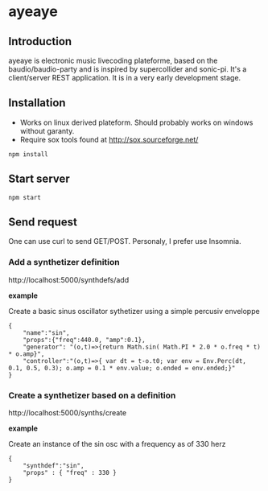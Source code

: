 # ayeaye
## Introduction
ayeaye is electronic music livecoding plateforme, based on the baudio/baudio-party and is inspired by supercollider and sonic-pi. It's a client/server REST application. It is in a very early development stage.


## Installation
* Works on linux derived plateform. Should probably works on windows without garanty.
* Require sox tools found at http://sox.sourceforge.net/
```
npm install
```
## Start server
```
npm start
```
## Send request
One can use curl to send GET/POST. Personaly, I prefer use Insomnia.
### Add a synthetizer definition
http://localhost:5000/synthdefs/add

__example__ 

Create a basic sinus oscillator sythetizer using a simple percusiv enveloppe

```
{
	"name":"sin",
	"props":{"freq":440.0, "amp":0.1},
	"generator": "(o,t)=>{return Math.sin( Math.PI * 2.0 * o.freq * t) * o.amp}",
	"controller":"(o,t)=>{ var dt = t-o.t0; var env = Env.Perc(dt, 0.1, 0.5, 0.3); o.amp = 0.1 * env.value; o.ended = env.ended;}"
}
```

### Create a synthetizer based on a definition
http://localhost:5000/synths/create

__example__

Create an instance of the sin osc with a frequency as of 330 herz 
```
{
	"synthdef":"sin",
	"props" : { "freq" : 330 }
}
```


